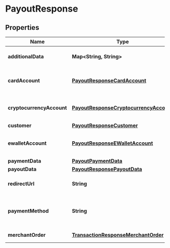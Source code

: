 
# PayoutResponse

## Properties
Name | Type | Description | Notes
------------ | ------------- | ------------- | -------------
**additionalData** | **Map&lt;String, String&gt;** | Arbitrary-formatted key-value structure |  [optional]
**cardAccount** | [**PayoutResponseCardAccount**](PayoutResponseCardAccount.md) | Card account data *(for BANKCARD method only)* |  [optional]
**cryptocurrencyAccount** | [**PayoutResponseCryptocurrencyAccount**](PayoutResponseCryptocurrencyAccount.md) | Cryptocurrency account data *(for BITCOIN method only)* |  [optional]
**customer** | [**PayoutResponseCustomer**](PayoutResponseCustomer.md) | Customer data |  [optional]
**ewalletAccount** | [**PayoutResponseEWalletAccount**](PayoutResponseEWalletAccount.md) | eWallet account data *(for payout methods only)* |  [optional]
**paymentData** | [**PayoutPaymentData**](PayoutPaymentData.md) | Payment data |  [optional]
**payoutData** | [**PayoutResponsePayoutData**](PayoutResponsePayoutData.md) | Payout data | 
**redirectUrl** | **String** | URL Customer should be redirected to |  [optional]
**paymentMethod** | **String** | Used payment method type name from payment methods list |  [optional]
**merchantOrder** | [**TransactionResponseMerchantOrder**](TransactionResponseMerchantOrder.md) | Merchant order data |  [optional]



